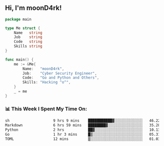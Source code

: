 <h2> Hi, I'm moonD4rk!</h2>

```go
package main

type Me struct {
	Name   string
	Job    string
	Code   string
	Skills string
}

func main() {
	me := &Me{
		Name:   "moonD4rk",
		Job:    "Cyber Security Engineer",
		Code:   "Go and Python and Others",
		Skills: "Hacking ^o^",
	}
	_ = me
}
```

<h3>📊 This Week I Spent My Time On:</h3>
<!-- <img align='right' src="https://github-readme-stats.vercel.app/api?username=moond4rk&show_icons=true&theme=radical", width="300" height="150"> -->

<!--START_SECTION:waka-->

```txt
sh                    9 hrs 9 mins    ███████████▓░░░░░░░░░░░░░   46.22 %
Markdown              6 hrs 59 mins   ████████▓░░░░░░░░░░░░░░░░   35.28 %
Python                2 hrs           ██▓░░░░░░░░░░░░░░░░░░░░░░   10.13 %
Go                    1 hr 3 mins     █▒░░░░░░░░░░░░░░░░░░░░░░░   05.31 %
TOML                  12 mins         ▒░░░░░░░░░░░░░░░░░░░░░░░░   01.03 %
```

<!--END_SECTION:waka-->


